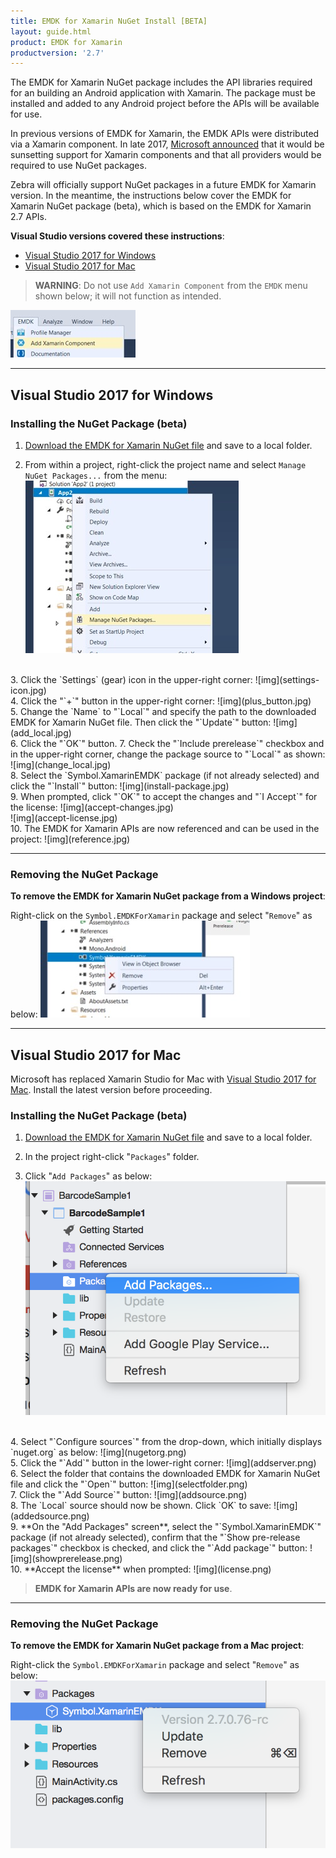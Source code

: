 ```yaml
---
title: EMDK for Xamarin NuGet Install [BETA]
layout: guide.html
product: EMDK for Xamarin
productversion: '2.7'
---
```

The EMDK for Xamarin NuGet package includes the API libraries required for an building an Android application with Xamarin. The package must be installed and added to any Android project before the APIs will be available for use. 

In previous versions of EMDK for Xamarin, the EMDK APIs were distributed via a Xamarin component. In late 2017, [Microsoft announced](https://blog.xamarin.com/hello-nuget-new-home-xamarin-components/) that it would be sunsetting support for Xamarin components and that all providers would be required to use NuGet packages.

Zebra will officially support NuGet packages in a future EMDK for Xamarin version. In the meantime, the instructions below cover the EMDK for Xamarin NuGet package (beta), which is based on the EMDK for Xamarin 2.7 APIs.

**Visual Studio versions covered these instructions**:

* [Visual Studio 2017 for Windows](#visualstudio2017forwindows)
* [Visual Studio 2017 for Mac](#visualstudio2017formac)

>**WARNING**: Do not use `Add Xamarin Component` from the `EMDK` menu shown below; it will not function as intended.

![img](xam-component-menu.jpg)
<br>

-----

## Visual Studio 2017 for Windows

### Installing the NuGet Package (beta)
1. [Download the EMDK for Xamarin NuGet file](https://github.com/zebra-stage/zebra-stage.github.io/blob/master/emdk-for-xamarin/nuget/Symbol.XamarinEMDK.2.7.0.76-rc.nupkg?raw=true) and save to a local folder.  

2. From within a project, right-click the project name and select `Manage NuGet Packages...` from the menu:
	![img](win-manage-nuget.jpg)
<br>
3. Click the `Settings` (gear) icon in the upper-right corner:
	![img](settings-icon.jpg)
<br>
4. Click the "`+`" button in the upper-right corner:
	![img](plus_button.jpg)
<br>
5. Change the `Name` to "`Local`" and specify the path to the downloaded EMDK for Xamarin NuGet file. Then click the "`Update`" button: 
	![img](add_local.jpg)
<br>
6. Click the "`OK`" button.
7. Check the "`Include prerelease`" checkbox and in the upper-right corner, change the package source to "`Local`" as shown: 
	![img](change_local.jpg)
<br>
8. Select the `Symbol.XamarinEMDK` package (if not already selected) and click the "`Install`" button: 
	![img](install-package.jpg)
<br>
9. When prompted, click "`OK`" to accept the changes and "`I Accept`" for the license: 
	![img](accept-changes.jpg)
<br>
	![img](accept-license.jpg)
<br>
10. The EMDK for Xamarin APIs are now referenced and can be used in the project:
	![img](reference.jpg)

-----

### Removing the NuGet Package

**To remove the EMDK for Xamarin NuGet package from a Windows project**:

Right-click on the `Symbol.EMDKForXamarin` package and select "`Remove`" as below:
	![img](remove-package-win.jpg)
<br>

-----

## Visual Studio 2017 for Mac
Microsoft has replaced Xamarin Studio for Mac with [Visual Studio 2017 for Mac](https://docs.microsoft.com/en-us/visualstudio/mac/). Install the latest version before proceeding.

### Installing the NuGet Package (beta)
1. [Download the EMDK for Xamarin NuGet file](https://github.com/zebra-stage/zebra-stage.github.io/blob/master/emdk-for-xamarin/nuget/Symbol.XamarinEMDK.2.7.0.76-rc.nupkg?raw=true) and save to a local folder. 

2. In the project right-click "`Packages`" folder.
3. Click "`Add Packages`" as below:
	![img](addpackage.png)
<br>
4. Select "`Configure sources`" from the drop-down, which initially displays `nuget.org` as below: 
	![img](nugetorg.png)
<br>
5. Click the "`Add`" button in the lower-right corner:
	![img](addserver.png)
<br>
6. Select the folder that contains the downloaded EMDK for Xamarin NuGet file and click the "`Open`" button:
	![img](selectfolder.png)
<br>
7. Click the "`Add Source`" button:
	![img](addsource.png)
<br>
8. The `Local` source should now be shown. Click `OK` to save:
	![img](addedsource.png)
<br>
9. **On the "Add Packages" screen**, select the "`Symbol.XamarinEMDK`" package (if not already selected), confirm that the "`Show pre-release packages`" checkbox is checked, and click the "`Add package`" button:
	![img](showprerelease.png)
<br>
10. **Accept the license** when prompted:
	![img](license.png)
<br>

>**EMDK for Xamarin APIs are now ready for use**. 

-----

### Removing the NuGet Package

**To remove the EMDK for Xamarin NuGet package from a Mac project**:

Right-click the `Symbol.EMDKForXamarin` package and select "`Remove`" as below:
	![img](remove-package.png)
<br>
